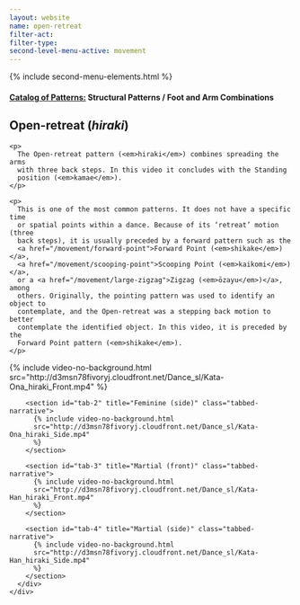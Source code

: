 ```yaml
---
layout: website
name: open-retreat
filter-act:
filter-type:
second-level-menu-active: movement
---
```


{% include second-menu-elements.html %}

<main class="page-content">
  <div class="text-container">
    <h4>
      <a href="/movement/">Catalog of Patterns:</a> Structural Patterns / Foot
      and Arm Combinations
    </h4>
    <h2>Open-retreat (<em>hiraki</em>)</h2>

    <p>
      The Open-retreat pattern (<em>hiraki</em>) combines spreading the arms
      with three back steps. In this video it concludes with the Standing
      position (<em>kamae</em>).
    </p>

    <p>
      This is one of the most common patterns. It does not have a specific time
      or spatial points within a dance. Because of its ‘retreat’ motion (three
      back steps), it is usually preceded by a forward pattern such as the
      <a href="/movement/forward-point">Forward Point (<em>shikake</em>)</a>,
      <a href="/movement/scooping-point">Scooping Point (<em>kaikomi</em>)</a>,
      or a <a href="/movement/large-zigzag">Zigzag (<em>ōzayu</em>)</a>, among
      others. Originally, the pointing pattern was used to identify an object to
      contemplate, and the Open-retreat was a stepping back motion to better
      contemplate the identified object. In this video, it is preceded by the
      Forward Point pattern (<em>shikake</em>).
    </p>
  </div>

  <div class="tabs-container">
    <div class="tabs-container__links">
      <div class="wrapper">
        <div id="tabs"></div>
      </div>
    </div>
    <div class="tabs-container__content">
      <div class="wrapper">
        <section id="tab-1" title="Feminine (front)" class="tabbed-narrative">
          {% include video-no-background.html
          src="http://d3msn78fivoryj.cloudfront.net/Dance_sl/Kata-Ona_hiraki_Front.mp4"
          %}
        </section>

        <section id="tab-2" title="Feminine (side)" class="tabbed-narrative">
          {% include video-no-background.html
          src="http://d3msn78fivoryj.cloudfront.net/Dance_sl/Kata-Ona_hiraki_Side.mp4"
          %}
        </section>

        <section id="tab-3" title="Martial (front)" class="tabbed-narrative">
          {% include video-no-background.html
          src="http://d3msn78fivoryj.cloudfront.net/Dance_sl/Kata-Han_hiraki_Front.mp4"
          %}
        </section>

        <section id="tab-4" title="Martial (side)" class="tabbed-narrative">
          {% include video-no-background.html
          src="http://d3msn78fivoryj.cloudfront.net/Dance_sl/Kata-Han_hiraki_Side.mp4"
          %}
        </section>
      </div>
    </div>
  </div>
</main>
